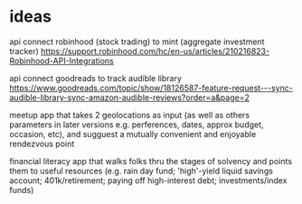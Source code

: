 # ideas

api connect robinhood (stock trading) to mint (aggregate investment tracker)
https://support.robinhood.com/hc/en-us/articles/210216823-Robinhood-API-Integrations

api connect goodreads to track audible library
https://www.goodreads.com/topic/show/18126587-feature-request---sync-audible-library-sync-amazon-audible-reviews?order=a&page=2

meetup app that takes 2 geolocations as input (as well as others parameters in later versions e.g. perferences, dates, approx budget, occasion, etc), and sugguest a mutually convenient and enjoyable rendezvous point

financial literacy app that walks folks thru the stages of solvency and points them to useful resources (e.g. rain day fund; 'high'-yield liquid savings account; 401k/retirement; paying off high-interest debt; investments/index funds)
